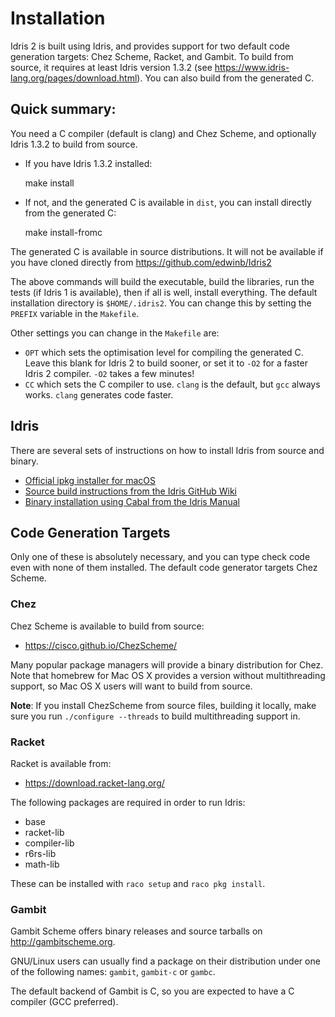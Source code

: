 # Installation

Idris 2 is built using Idris, and provides support for two default code
generation targets: Chez Scheme, Racket, and Gambit. To build from source, it requires
at least Idris version 1.3.2 (see https://www.idris-lang.org/pages/download.html). You
can also build from the generated C.

## Quick summary:

You need a C compiler (default is clang) and Chez Scheme, and optionally
Idris 1.3.2 to build from source.

* If you have Idris 1.3.2 installed:

    make install

* If not, and the generated C is available in `dist`, you can install directly
  from the generated C:

    make install-fromc

The generated C is available in source distributions. It will not be available
if you have cloned directly from https://github.com/edwinb/Idris2

The above commands will build the executable, build the libraries, run the
tests (if Idris 1 is available), then if all is well, install everything. The
default installation directory is `$HOME/.idris2`. You can change this by
setting the `PREFIX` variable in the `Makefile`.

Other settings you can change in the `Makefile` are:

* `OPT` which sets the optimisation level for compiling the generated C.  Leave
  this blank for Idris 2 to build sooner, or set it to `-O2` for a faster
  Idris 2 compiler. `-O2` takes a few minutes!
* `CC` which sets the C compiler to use. `clang` is the default, but `gcc`
  always works. `clang` generates code faster.

## Idris

There are several sets of instructions on how to install Idris from source and
binary.

+ [Official ipkg installer for macOS](https://www.idris-lang.org/pkgs/idris-current.pkg)
+ [Source build instructions from the Idris GitHub Wiki](https://github.com/idris-lang/Idris-dev/wiki/Installation-Instructions)
+ [Binary installation using Cabal from the Idris Manual](https://idris.readthedocs.io/en/latest/tutorial/starting.html)

## Code Generation Targets

Only one of these is absolutely necessary, and you can type check code even
with none of them installed. The default code generator targets Chez Scheme.

### Chez

Chez Scheme is available to build from source:

+ https://cisco.github.io/ChezScheme/

Many popular package managers will provide a binary distribution for Chez. Note
that homebrew for Mac OS X provides a version without multithreading support, so
Mac OS X users will want to build from source.

**Note**: If you install ChezScheme from source files, building it locally, make sure
you run `./configure --threads` to build multithreading support in.

### Racket

Racket is available from:

+ https://download.racket-lang.org/

The following packages are required in order to run Idris:

- base
- racket-lib
- compiler-lib
- r6rs-lib
- math-lib

These can be installed with `raco setup` and `raco pkg install`.

### Gambit

Gambit Scheme offers binary releases and source tarballs on
http://gambitscheme.org.

GNU/Linux users can usually find a package on their distribution under one of
the following names: `gambit`, `gambit-c` or `gambc`.

The default backend of Gambit is C, so you are expected to have a C compiler
(GCC preferred).
